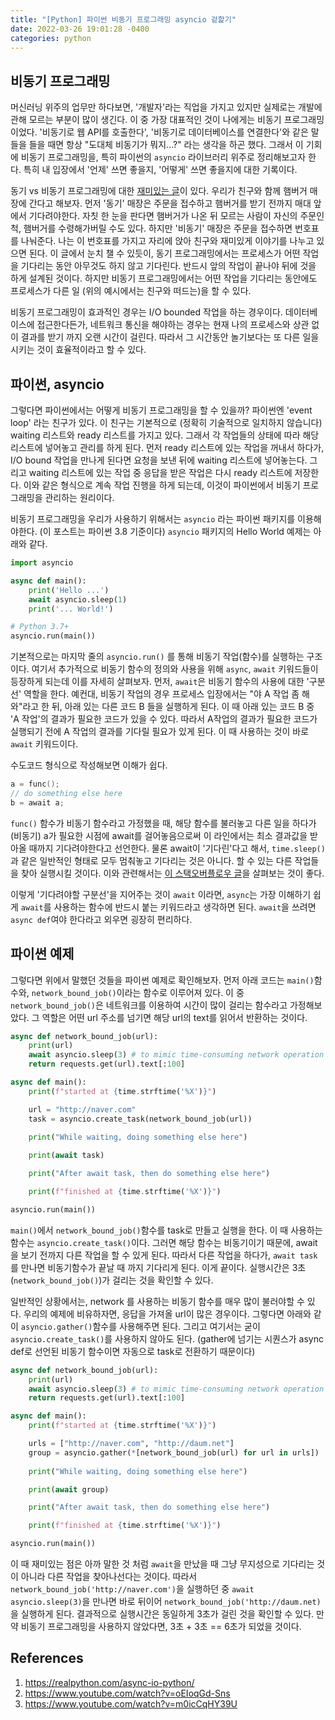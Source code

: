 ```yaml
---
title: "[Python] 파이썬 비동기 프로그래밍 asyncio 겉핥기"
date: 2022-03-26 19:01:28 -0400
categories: python
---
```


<script type="text/x-mathjax-config">
MathJax.Hub.Config({
    displayAlign: "left"
});
</script>

## 비동기 프로그래밍 ##

머신러닝 위주의 업무만 하다보면, '개발자'라는 직업을 가지고 있지만 실제로는 개발에 관해 모르는 부분이 많이 생긴다.
이 중 가장 대표적인 것이 나에게는 비동기 프로그래밍이었다.
'비동기로 웹 API를 호출한다', '비동기로 데이터베이스를 연결한다'와 같은 말들을 들을 때면 항상 "도대체 비동기가 뭐지...?" 라는 생각을 하곤 했다.
그래서 이 기회에 비동기 프로그래밍을, 특히 파이썬의 `asyncio` 라이브러리 위주로 정리해보고자 한다.
특히 내 입장에서 '언제' 쓰면 좋을지, '어떻게' 쓰면 좋을지에 대한 기록이다.

동기 vs 비동기 프로그래밍에 대한 [재미있는 글](https://fastapi.tiangolo.com/async/#asynchronous-code)이 있다.
우리가 친구와 함께 햄버거 매장에 간다고 해보자.
먼저 '동기' 매장은 주문을 접수하고 햄버거를 받기 전까지 매대 앞에서 기다려야한다.
자칫 한 눈을 판다면 햄버거가 나온 뒤 모르는 사람이 자신의 주문인 척, 햄버거를 수령해가버릴 수도 있다.
하지만 '비동기' 매장은 주문을 접수하면 번호표를 나눠준다.
나는 이 번호표를 가지고 자리에 앉아 친구와 재미있게 이야기를 나누고 있으면 된다.
이 글에서 눈치 챌 수 있듯이, 동기 프로그래밍에서는 프로세스가 어떤 작업을 기다리는 동안 아무것도 하지 않고 기다린다.
반드시 앞의 작업이 끝나야 뒤에 것을 하게 설계된 것이다.
하지만 비동기 프로그래밍에서는 어떤 작업을 기다리는 동안에도 프로세스가 다른 일 (위의 예시에서는 친구와 떠드는)을 할 수 있다.

비동기 프로그래밍이 효과적인 경우는 I/O bounded 작업을 하는 경우이다.
데이터베이스에 접근한다든가, 네트워크 통신을 해야하는 경우는 현재 나의 프로세스와 상관 없이 결과를 받기 까지 오랜 시간이 걸린다.
따라서 그 시간동안 놀기보다는 또 다른 일을 시키는 것이 효율적이라고 할 수 있다.

## 파이썬, asyncio ##

그렇다면 파이썬에서는 어떻게 비동기 프로그래밍을 할 수 있을까?
파이썬엔 'event loop' 라는 친구가 있다.
이 친구는 기본적으로 (정확히 기술적으로 일치하지 않습니다) waiting 리스트와 ready 리스트를 가지고 있다.
그래서 각 작업들의 상태에 따라 해당 리스트에 넣어놓고 관리를 하게 된다.
먼저 ready 리스트에 있는 작업을 꺼내서 하다가, I/O bound 작업을 만나게 된다면 요청을 보낸 뒤에 waiting 리스트에 넣어놓는다.
그리고 waiting 리스트에 있는 작업 중 응답을 받은 작업은 다시 ready 리스트에 저장한다.
이와 같은 형식으로 계속 작업 진행을 하게 되는데, 이것이 파이썬에서 비동기 프로그래밍을 관리하는 원리이다.

비동기 프로그래밍을 우리가 사용하기 위해서는 `asyncio` 라는 파이썬 패키지를 이용해야한다. (이 포스트는 파이썬 3.8 기준이다)
`asyncio` 패키지의 Hello World 예제는 아래와 같다.

```python
import asyncio

async def main():
    print('Hello ...')
    await asyncio.sleep(1)
    print('... World!')

# Python 3.7+
asyncio.run(main())
```

기본적으로는 마지막 줄의 `asyncio.run()` 를 통해 비동기 작업(함수)를 실행하는 구조이다.
여기서 추가적으로 비동기 함수의 정의와 사용을 위해 `async`, `await` 키워드들이 등장하게 되는데 이를 자세히 살펴보자.
먼저, `await`은 비동기 함수의 사용에 대한 '구분선' 역할을 한다.
예컨대, 비동기 작업의 경우 프로세스 입장에서는 "야 A 작업 좀 해와"라고 한 뒤, 아래 있는 다른 코드 B 들을 실행하게 된다.
이 때 아래 있는 코드 B 중 'A 작업'의 결과가 필요한 코드가 있을 수 있다.
따라서 A작업의 결과가 필요한 코드가 실행되기 전에 A 작업의 결과를 기다릴 필요가 있게 된다.
이 때 사용하는 것이 바로 `await` 키워드이다.

수도코드 형식으로 작성해보면 이해가 쉽다.

```c
a = func();
// do something else here
b = await a;
```
`func()` 함수가 비동기 함수라고 가정했을 때, 해당 함수를 불러놓고 다른 일을 하다가(비동기) a가 필요한 시점에 await를 걸어놓음으로써 이 라인에서는 최소 결과값을 받아올 때까지 기다려야한다고 선언한다.
물론 await이 '기다린'다고 해서, `time.sleep()`과 같은 일반적인 형태로 모두 멈춰놓고 기다리는 것은 아니다.
할 수 있는 다른 작업들을 찾아 실행시킬 것이다.
이와 관련해서는 [이 스택오버플로우 글](https://stackoverflow.com/questions/56729764/python-3-7-asyncio-sleep-and-time-sleep#:~:text=When%20time.,await%20statement%20finishes%20its%20execution.)을 살펴보는 것이 좋다.

이렇게 '기다려야할 구분선'을 지어주는 것이 `await` 이라면, `async`는 가장 이해하기 쉽게 `await`를 사용하는 함수에 반드시 붙는 키워드라고 생각하면 된다.
`await`을 쓰려면 `async def`여야 한다라고 외우면 굉장히 편리하다.


## 파이썬 예제 ##

그렇다면 위에서 말했던 것들을 파이썬 예제로 확인해보자.
먼저 아래 코드는 `main()`함수와, `network_bound_job()`이라는 함수로 이루어져 있다.
이 중 `network_bound_job()`은 네트워크를 이용하여 시간이 많이 걸리는 함수라고 가정해보았다.
그 역할은 어떤 url 주소를 넘기면 해당 url의 text를 읽어서 반환하는 것이다.

```python
async def network_bound_job(url):
    print(url)
    await asyncio.sleep(3) # to mimic time-consuming network operation
    return requests.get(url).text[:100]

async def main():
    print(f"started at {time.strftime('%X')}")

    url = "http://naver.com"
    task = asyncio.create_task(network_bound_job(url))
    
    print("While waiting, doing something else here")

    print(await task)

    print("After await task, then do something else here")

    print(f"finished at {time.strftime('%X')}")

asyncio.run(main())
```

`main()`에서 `network_bound_job()`함수를 task로 만들고 실행을 한다.
이 때 사용하는 함수는 `asyncio.create_task()`이다.
그러면 해당 함수는 비동기이기 때문에, await을 보기 전까지 다른 작업을 할 수 있게 된다.
따라서 다른 작업을 하다가, `await task`를 만나면 비동기함수가 끝날 때 까지 기다리게 된다.
이게 끝이다.
실행시간은 3초 (`network_bound_job()`)가 걸리는 것을 확인할 수 있다.

일반적인 상황에서는, network 를 사용하는 비동기 함수를 매우 많이 불러야할 수 있다.
우리의 예제에 비유하자면, 응답을 가져올 url이 많은 경우이다.
그렇다면 아래와 같이 `asyncio.gather()`함수를 사용해주면 된다.
그리고 여기서는 굳이 `asyncio.create_task()`를 사용하지 않아도 된다. (gather에 넘기는 시퀀스가 async def로 선언된 비동기 함수이면 자동으로 task로 전환하기 때문이다)

```python
async def network_bound_job(url):
    print(url)
    await asyncio.sleep(3) # to mimic time-consuming network operation
    return requests.get(url).text[:100]

async def main():
    print(f"started at {time.strftime('%X')}")

    urls = ["http://naver.com", "http://daum.net"]
    group = asyncio.gather(*[network_bound_job(url) for url in urls])
    
    print("While waiting, doing something else here")

    print(await group)

    print("After await task, then do something else here")

    print(f"finished at {time.strftime('%X')}")

asyncio.run(main())
```

이 때 재미있는 점은 아까 말한 것 처럼 `await`을 만났을 때 그냥 무지성으로 기다리는 것이 아니라 다른 작업을 찾아나선다는 것이다.
따라서 `network_bound_job('http://naver.com')`을 실행하던 중 `await asyncio.sleep(3)`을 만나면 바로 뒤이어 `network_bound_job('http://daum.net)`을 실행하게 된다.
결과적으로 실행시간은 동일하게 3초가 걸린 것을 확인할 수 있다.
만약 비동기 프로그래밍을 사용하지 않았다면, 3초 + 3초 == 6초가 되었을 것이다.

## References ##

1. https://realpython.com/async-io-python/
2. https://www.youtube.com/watch?v=oEIoqGd-Sns
3. https://www.youtube.com/watch?v=m0icCqHY39U
